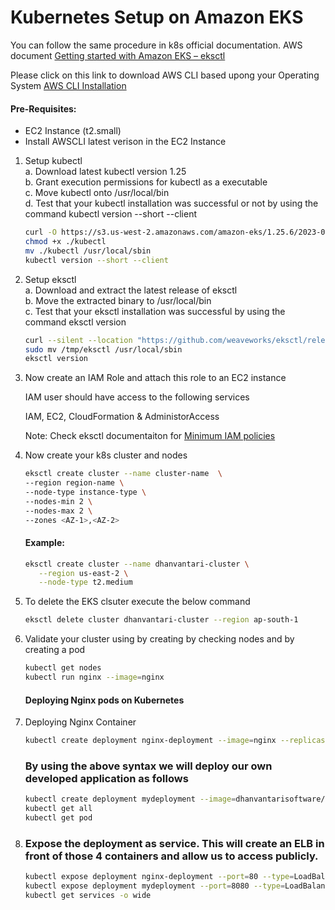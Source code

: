 # Kubernetes Setup on Amazon EKS

You can follow the same procedure in k8s official documentation. AWS document [Getting started with Amazon EKS – eksctl](https://docs.aws.amazon.com/eks/latest/userguide/getting-started-eksctl.html)

Please click on this link to download AWS CLI based upong your Operating System [AWS CLI Installation](https://docs.aws.amazon.com/cli/latest/userguide/getting-started-install.html)
#### Pre-Requisites:
  - EC2 Instance (t2.small)
  - Install AWSCLI latest verison in the EC2 Instance

1. Setup kubectl \
   a. Download latest kubectl version 1.25 \
   b. Grant execution permissions for kubectl as a executable \
   c. Move kubectl onto /usr/local/bin \
   d. Test that your kubectl installation was successful or not by using the command kubectl version --short --client

   ```sh
   curl -O https://s3.us-west-2.amazonaws.com/amazon-eks/1.25.6/2023-01-30/bin/linux/amd64/kubectl
   chmod +x ./kubectl
   mv ./kubectl /usr/local/sbin
   kubectl version --short --client
   ```
2. Setup eksctl \
   a. Download and extract the latest release of eksctl \
   b. Move the extracted binary to /usr/local/bin \
   c. Test that your eksctl installation was successful by using the command eksctl version

   ```sh
   curl --silent --location "https://github.com/weaveworks/eksctl/releases/latest/download/eksctl_$(uname -s)_amd64.tar.gz" | tar xz -C /tmp
   sudo mv /tmp/eksctl /usr/local/sbin
   eksctl version
   ```

3. Now create an IAM Role and attach this role to an EC2 instance

   IAM user should have access to the following services

   IAM, EC2, CloudFormation & AdministorAccess
   
   Note: Check eksctl documentaiton for [Minimum IAM policies](https://eksctl.io/usage/minimum-iam-policies/)

4. Now create your k8s cluster and nodes
   ```sh
   eksctl create cluster --name cluster-name  \
   --region region-name \
   --node-type instance-type \
   --nodes-min 2 \
   --nodes-max 2 \
   --zones <AZ-1>,<AZ-2>
   ```

   #### Example:
   ```sh
   eksctl create cluster --name dhanvantari-cluster \
      --region us-east-2 \
      --node-type t2.medium
    ```

6. To delete the EKS clsuter execute the below command
   ```sh
   eksctl delete cluster dhanvantari-cluster --region ap-south-1
   ```

7. Validate your cluster using by creating by checking nodes and by creating a pod
   ```sh
   kubectl get nodes
   kubectl run nginx --image=nginx
   ```

   #### Deploying Nginx pods on Kubernetes
1. Deploying Nginx Container
    ```sh
    kubectl create deployment nginx-deployment --image=nginx --replicas=4 --port=80
    ```
    ### By using the above syntax we will deploy our own developed application as follows
    ```sh
    kubectl create deployment mydeployment --image=dhanvantarisoftware/dhanvantari-image --replicas=4 --port=8080
    kubectl get all
    kubectl get pod
   ```

1. ### Expose the deployment as service. This will create an ELB in front of those 4 containers and allow us to access publicly.
   ```sh
   kubectl expose deployment nginx-deployment --port=80 --type=LoadBalancer
   kubectl expose deployment mydeployment --port=8080 --type=LoadBalancer
   kubectl get services -o wide
   ```
